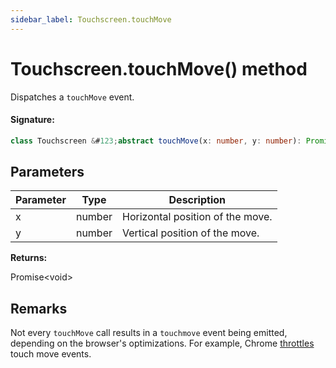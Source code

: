 ```yaml
---
sidebar_label: Touchscreen.touchMove
---
```


# Touchscreen.touchMove() method

Dispatches a `touchMove` event.

#### Signature:

```typescript
class Touchscreen &#123;abstract touchMove(x: number, y: number): Promise<void>;&#125;
```

## Parameters

| Parameter | Type   | Description                      |
| --------- | ------ | -------------------------------- |
| x         | number | Horizontal position of the move. |
| y         | number | Vertical position of the move.   |

**Returns:**

Promise&lt;void&gt;

## Remarks

Not every `touchMove` call results in a `touchmove` event being emitted, depending on the browser's optimizations. For example, Chrome [throttles](https://developer.chrome.com/blog/a-more-compatible-smoother-touch/#chromes-new-model-the-throttled-async-touchmove-model) touch move events.
